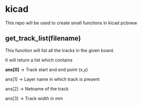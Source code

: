 # kicad

This repo will be used to create small functions in kicad pcbnew

## get_track_list(filename)
This function will list all the tracks in the given board.

It will return a list which contains 

<b>ans[0]</b> -> Track start and end point (x,y)

ans[1] -> Layer name in which track is present

ans[2] -> Netname of the track

ans[3] -> Track width in mm
